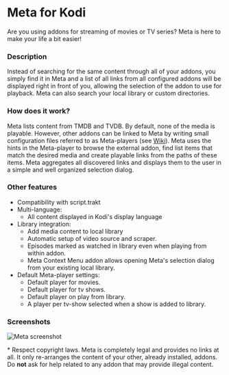 # Meta for Kodi

Are you using addons for streaming of movies or TV series? Meta is here to make your life a bit easier!

### Description
Instead of searching for the same content through all of your addons,
you simply find it in Meta and a list of all links from all configured addons
will be displayed right in front of you, allowing the selection of the addon to
use for playback. Meta can also search your local library or custom directories. 

### How does it work?
Meta lists content from TMDB and TVDB. 
By default, none of the media is playable. However, other addons can be linked to Meta by writing small configuration files referred to as Meta-players (see [Wiki](https://github.com/metate/meta4kodi/wiki)). Meta uses the hints in the Meta-player to browse the external addon, find list items that match the desired media and create playable links from the paths of these items. Meta aggregates all discovered links and displays them to the user in a simple and well organized selection dialog.

### Other features
- Compatibility with script.trakt
- Multi-language:
    - All content displayed in Kodi's display language
- Library integration:
    - Add media content to local library
    - Automatic setup of video source and scraper.
    - Episodes marked as watched in library even when playing from within addon.
    - Meta Context Menu addon allows opening Meta's selection dialog from your existing local library.
- Default Meta-player settings:
    - Default player for movies.
    - Default player for tv shows.
    - Default player on play from library.
    - A player per tv-show selected when a show is added to library.


### Screenshots
![Meta screenshot](http://i65.tinypic.com/1564ac1.png)

\* Respect copyright laws. Meta is completely legal and provides no links at all. It only re-arranges the content of your other, already installed, addons. Do **not** ask for help related to any addon that may provide illegal content.
